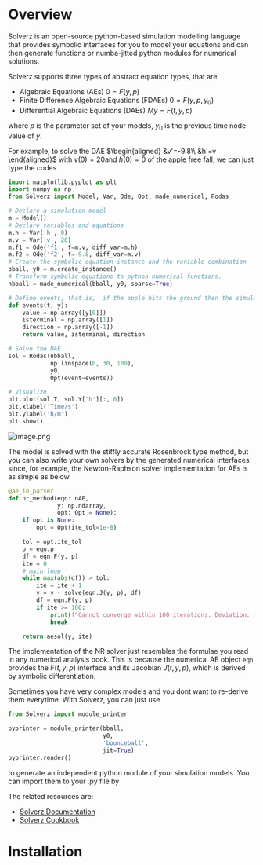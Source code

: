 # Overview
Solverz is an open-source python-based simulation modelling language that provides symbolic interfaces for you to model your equations and can then generate functions or numba-jitted python modules for numerical solutions. 

Solverz supports three types of abstract equation types, that are

- Algebraic Equations (AEs) $0=F(y,p)$
- Finite Difference Algebraic Equations (FDAEs) $0=F(y,p,y_0)$
- Differential Algebraic Equations (DAEs) $M\dot{y}=F(t,y,p)$

where $p$ is the parameter set of your models, $y_0$ is the previous time node value of $y$.

For example,  to solve the DAE 
$\begin{aligned}
&v'=-9.8\\
&h'=v
\end{aligned}$ with $v(0)=20$and $h(0)=0$
of  the apple free fall, we can just type the codes
```python
import matplotlib.pyplot as plt
import numpy as np
from Solverz import Model, Var, Ode, Opt, made_numerical, Rodas

# Declare a simulation model
m = Model()
# Declare variables and equations
m.h = Var('h', 0)
m.v = Var('v', 20)
m.f1 = Ode('f1', f=m.v, diff_var=m.h)
m.f2 = Ode('f2', f=-9.8, diff_var=m.v)
# Create the symbolic equation instance and the variable combination 
bball, y0 = m.create_instance()
# Transform symbolic equations to python numerical functions.
nbball = made_numerical(bball, y0, sparse=True)

# Define events, that is,  if the apple hits the ground then the simulation will cease.
def events(t, y):
    value = np.array([y[0]]) 
    isterminal = np.array([1]) 
    direction = np.array([-1]) 
    return value, isterminal, direction

# Solve the DAE
sol = Rodas(nbball,
            np.linspace(0, 30, 100), 
            y0, 
            Opt(event=events))

# Visualize
plt.plot(sol.T, sol.Y['h'][:, 0])
plt.xlabel('Time/s')
plt.ylabel('h/m')
plt.show()
```
![image.png](https://cdn.nlark.com/yuque/0/2024/png/40720019/1715097861620-a7bbece3-421b-4256-8b83-a2786953a7af.png#averageHue=%23fcfcfc&clientId=u56e63a30-9e29-4&from=paste&height=480&id=uda8d926c&originHeight=480&originWidth=640&originalType=binary&ratio=1&rotation=0&showTitle=false&size=19824&status=done&style=none&taskId=uf3867a4b-d579-4db5-8050-031623cdc4c&title=&width=640)

The model is solved with the stiffly accurate Rosenbrock type method, but you can also write your own solvers by the generated numerical interfaces since, for example, the Newton-Raphson solver implememtation for AEs is as simple as below.
```python
@ae_io_parser
def nr_method(eqn: nAE,
              y: np.ndarray,
              opt: Opt = None):
    if opt is None:
        opt = Opt(ite_tol=1e-8)

    tol = opt.ite_tol
    p = eqn.p
    df = eqn.F(y, p)
    ite = 0
    # main loop
    while max(abs(df)) > tol:
        ite = ite + 1
        y = y - solve(eqn.J(y, p), df)
        df = eqn.F(y, p)
        if ite >= 100:
            print(f"Cannot converge within 100 iterations. Deviation: {max(abs(df))}!")
            break

    return aesol(y, ite)
```
The implementation of the NR solver just resembles the formulae you read in any numerical analysis book. This is because the numerical AE object `eqn` provides the $F(t,y,p)$ interface and its Jacobian $J(t,y,p)$, which is derived by symbolic differentiation. 

Sometimes you have very complex models and you dont want to re-derive them everytime. With Solverz, you can just use
```python
from Solverz import module_printer

pyprinter = module_printer(bball,
                           y0,
                           'bounceball',
                           jit=True)
pyprinter.render()
```
to generate an independent python module of your simulation models. You can import them to your .py file by


The related resources are:

- [Solverz Documentation](https://docs.solverz.org)
- [Solverz Cookbook](https://cookbook.solverz.org)
# Installation
# 

 
